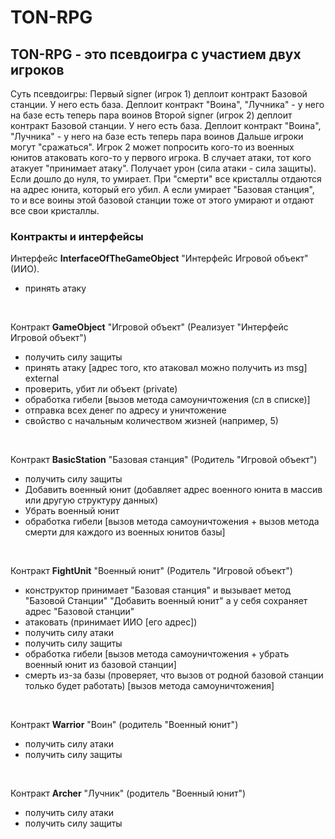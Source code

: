 # TON-RPG

## TON-RPG - это псевдоигра с участием двух игроков
Суть псевдоигры:
Первый signer (игрок 1) деплоит контракт Базовой станции. У него есть база.
Деплоит контракт "Воина", "Лучника" - у него на базе есть теперь пара воинов
Второй signer (игрок 2) деплоит контракт Базовой станции. У него есть база.
Деплоит контракт "Воина", "Лучника" - у него на базе есть теперь пара воинов
Дальше игроки могут "сражаться".
Игрок 2 может попросить кого-то из военных юнитов атаковать кого-то у первого игрока.
В случает атаки, тот кого атакует "принимает атаку". Получает урон (сила атаки - сила защиты). Если дошло до нуля, то умирает.
При "смерти" все кристаллы отдаются на адрес юнита, который его убил. А если умирает "Базовая станция", то и все воины этой базовой станции тоже от этого умирают и отдают все свои кристаллы.

### Контракты и интерфейсы

Интерфейс <b>InterfaceOfTheGameObject</b> "Интерфейс Игровой объект" (ИИО).
- принять атаку
<br>

Контракт <b>GameObject</b> "Игровой объект" (Реализует "Интерфейс Игровой объект")
- получить силу защиты
- принять атаку [адрес того, кто атаковал можно получить из msg] external
- проверить, убит ли объект (private)
- обработка гибели [вызов метода самоуничтожения (сл в списке)]
- отправка всех денег по адресу и уничтожение
- свойство с начальным количеством жизней (например, 5)
<br>

Контракт <b>BasicStation</b> "Базовая станция" (Родитель "Игровой объект")
- получить силу защиты
- Добавить военный юнит (добавляет адрес военного юнита в массив или другую структуру данных)
- Убрать военный юнит
- обработка гибели [вызов метода самоуничтожения + вызов метода смерти для каждого из военных юнитов базы]
<br>

Контракт <b>FightUnit</b> "Военный юнит" (Родитель "Игровой объект")
- конструктор принимает "Базовая станция" и вызывает метод "Базовой Станции" "Добавить военный юнит" а у себя сохраняет адрес "Базовой станции"
- атаковать (принимает ИИО [его адрес])
- получить силу атаки
- получить силу защиты
- обработка гибели [вызов метода самоуничтожения + убрать военный юнит из базовой станции]
- смерть из-за базы (проверяет, что вызов от родной базовой станции только будет работать) [вызов метода самоуничтожения]
<br>

Контракт <b>Warrior</b> "Воин" (родитель "Военный юнит")
- получить силу атаки
- получить силу защиты
<br>

Контракт <b>Archer</b> "Лучник" (родитель "Военный юнит")
- получить силу атаки
- получить силу защиты
